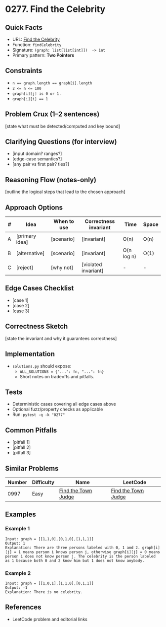 # 0277. Find the Celebrity

## Quick Facts

- URL: [Find the Celebrity](https://leetcode.com/problems/find-the-celebrity/)
- Function: `findCelebrity`
- Signature: `(graph: list[list[int]])  -> int`
- Primary pattern: **Two Pointers**

## Constraints

- `n == graph.length == graph[i].length`
- `2 <= n <= 100`
- `graph[i][j] is 0 or 1.`
- `graph[i][i] == 1`

## Problem Crux (1–2 sentences)

[state what must be detected/computed and key bound]

## Clarifying Questions (for interview)

- [input domain? ranges?]
- [edge-case semantics?]
- [any pair vs first pair? ties?]

## Reasoning Flow (notes-only)

[outline the logical steps that lead to the chosen approach]

## Approach Options

| # | Idea | When to use | Correctness invariant | Time | Space |
|---|------|-------------|-----------------------|------|-------|
| A | [primary idea] | [scenario] | [invariant] | O(n) | O(n) |
| B | [alternative] | [scenario] | [invariant] | O(n log n) | O(1) |
| C | [reject] | [why not] | [violated invariant] | - | - |

## Edge Cases Checklist

- [case 1]
- [case 2]
- [case 3]

## Correctness Sketch

[state the invariant and why it guarantees correctness]

## Implementation

- `solutions.py` should expose:
  - `ALL_SOLUTIONS = {"...": fn, "...": fn}`
  - Short notes on tradeoffs and pitfalls.

## Tests

- Deterministic cases covering all edge cases above
- Optional fuzz/property checks as applicable
- Run: `pytest -q -k "0277"`

## Common Pitfalls

- [pitfall 1]
- [pitfall 2]
- [pitfall 3]

## Similar Problems

| Number | Difficulty | Name | LeetCode |
|---|---|---|---|
| 0997 | Easy | [Find the Town Judge](../0997-find-the-town-judge/readme.md) | [Find the Town Judge](https://leetcode.com/problems/find-the-town-judge/) |

## Examples

### Example 1

```text
Input: graph = [[1,1,0],[0,1,0],[1,1,1]]
Output: 1
Explanation: There are three persons labeled with 0, 1 and 2. graph[i][j] = 1 means person i knows person j, otherwise graph[i][j] = 0 means person i does not know person j. The celebrity is the person labeled as 1 because both 0 and 2 know him but 1 does not know anybody.
```

### Example 2

```text
Input: graph = [[1,0,1],[1,1,0],[0,1,1]]
Output: -1
Explanation: There is no celebrity.
```

## References

- LeetCode problem and editorial links
